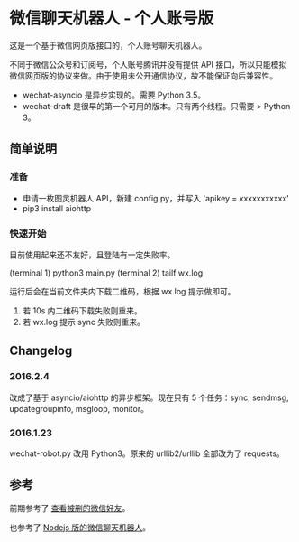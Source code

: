 # 微信聊天机器人 - 个人账号版

这是一个基于微信网页版接口的，个人账号聊天机器人。

不同于微信公众号和订阅号，个人账号腾讯并没有提供 API 接口，所以只能模拟微信网页版的协议来做。由于使用未公开通信协议，故不能保证向后兼容性。

* wechat-asyncio 是异步实现的。需要 Python 3.5。
* wechat-draft 是很早的第一个可用的版本。只有两个线程。只需要 > Python 3。

## 简单说明

### 准备

* 申请一枚图灵机器人 API，新建 config.py，并写入 'apikey = xxxxxxxxxxx'
* pip3 install aiohttp

### 快速开始

目前使用起来还不友好，且登陆有一定失败率。

(terminal 1) python3 main.py 
(terminal 2) tailf wx.log

运行后会在当前文件夹内下载二维码，根据 wx.log 提示做即可。

1. 若 10s 内二维码下载失败则重来。
2. 若 wx.log 提示 sync 失败则重来。

## Changelog

### 2016.2.4

改成了基于 asyncio/aiohttp 的异步框架。现在只有 5 个任务：sync, sendmsg, updategroupinfo, msgloop, monitor。

### 2016.1.23

wechat-robot.py 改用 Python3。原来的 urllib2/urllib 全部改为了 requests。


## 参考

前期参考了 [查看被删的微信好友](https://github.com/0x5e/wechat-deleted-friends)。

也参考了 [Nodejs 版的微信聊天机器人](https://github.com/HalfdogStudio/wechat-user-bot)。

